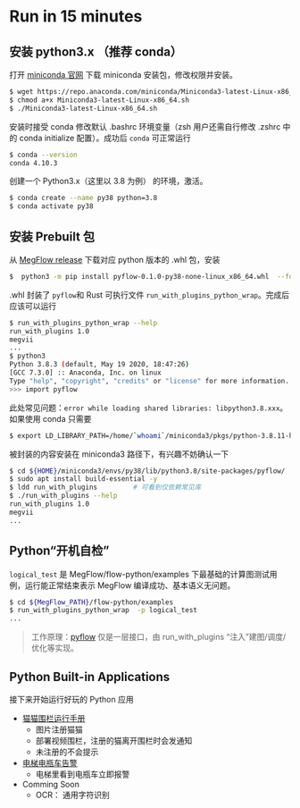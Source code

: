 # Run in 15 minutes



## 安装 python3.x （推荐 conda）

打开 [miniconda 官网](https://docs.conda.io/en/latest/miniconda.html) 下载 miniconda 安装包，修改权限并安装。

```bash
$ wget https://repo.anaconda.com/miniconda/Miniconda3-latest-Linux-x86_64.sh
$ chmod a+x Miniconda3-latest-Linux-x86_64.sh
$ ./Miniconda3-latest-Linux-x86_64.sh
```

安装时接受 conda 修改默认 .bashrc 环境变量（zsh 用户还需自行修改 .zshrc 中的 conda initialize 配置）。成功后 `conda` 可正常运行
```bash
$ conda --version
conda 4.10.3
```

创建一个 Python3.x（这里以 3.8 为例） 的环境，激活。
```bash
$ conda create --name py38 python=3.8
$ conda activate py38
```

## 安装 Prebuilt 包

从 [MegFlow release](https://github.com/MegEngine/MegFlow/releases) 下载对应 python 版本的 .whl 包，安装
```bash
$  python3 -m pip install pyflow-0.1.0-py38-none-linux_x86_64.whl  --force-reinstall
```

.whl 封装了 `pyflow`和 Rust 可执行文件 `run_with_plugins_python_wrap`。完成后应该可以运行
```bash
$ run_with_plugins_python_wrap --help
run_with_plugins 1.0
megvii
...
$ python3
Python 3.8.3 (default, May 19 2020, 18:47:26) 
[GCC 7.3.0] :: Anaconda, Inc. on linux
Type "help", "copyright", "credits" or "license" for more information.
>>> import pyflow
```

此处常见问题：`error while loading shared libraries: libpython3.8.xxx`。如果使用 conda 只需要
```bash
$ export LD_LIBRARY_PATH=/home/`whoami`/miniconda3/pkgs/python-3.8.11-h12debd9_0_cpython/lib:${LD_LIBRARY_PATH}
```

被封装的内容安装在 miniconda3 路径下，有兴趣不妨确认一下
```bash
$ cd ${HOME}/miniconda3/envs/py38/lib/python3.8/site-packages/pyflow/
$ sudo apt install build-essential -y
$ ldd run_with_plugins         # 可看到仅依赖常见库
$ ./run_with_plugins --help
run_with_plugins 1.0
megvii
...
```

## Python“开机自检”

`logical_test` 是 MegFlow/flow-python/examples 下最基础的计算图测试用例，运行能正常结束表示 MegFlow 编译成功、基本语义无问题。
```bash
$ cd ${MegFlow_PATH}/flow-python/examples
$ run_with_plugins_python_wrap  -p logical_test
...
```
> 工作原理：[pyflow](../flow-python/pyflow/__init__.py) 仅是一层接口，由 run_with_plugins “注入”建图/调度/优化等实现。

## Python Built-in Applications

接下来开始运行好玩的 Python 应用

*  [猫猫围栏运行手册](../flow-python/examples/cat_finder/README.md)
   *  图片注册猫猫
   *  部署视频围栏，注册的猫离开围栏时会发通知
   *  未注册的不会提示
*  [电梯电瓶车告警](../flow-python/examples/electric_bicycle/README.md)
   *  电梯里看到电瓶车立即报警
*  Comming Soon
   *  OCR： 通用字符识别

